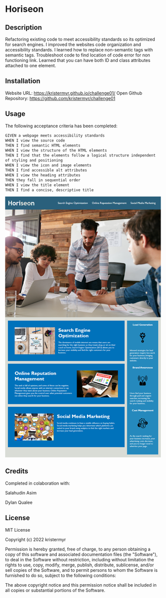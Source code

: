 # Horiseon 

## Description

Refactoring existing code to meet accessibility standards so its optimized for search engines. 
I improved the websites code organization and accessibility standards. I learned how to replace non-semantic tags with semantic tags. Troubleshoot code to find location of code error for non functioning link. Learned that you can have both ID and class attributes attached to one element. 

## Installation

Website URL: https://kristermyr.github.io/challenge01/
Open Github Repository: https://github.com/kristermyr/challenge01

## Usage

The following acceptance criteria has been completed: 

```
GIVEN a webpage meets accessibility standards
WHEN I view the source code
THEN I find semantic HTML elements
WHEN I view the structure of the HTML elements
THEN I find that the elements follow a logical structure independent of styling and positioning
WHEN I view the icon and image elements
THEN I find accessible alt attributes
WHEN I view the heading attributes
THEN they fall in sequential order
WHEN I view the title element
THEN I find a concise, descriptive title
```

![The Horiseon webpage includes a navigation bar, a header image, and cards with text and images at the bottom of the page.](./assets/images/horiseonimg.png)
## Credits

Completed in colaboration with:

Salahudin Asim

Dylan Qualee


## License

MIT License

Copyright (c) 2022 kristermyr

Permission is hereby granted, free of charge, to any person obtaining a copy of this software and associated documentation files (the "Software"), to deal in the Software without restriction, including without limitation the rights to use, copy, modify, merge, publish, distribute, sublicense, and/or sell copies of the Software, and to permit persons to whom the Software is furnished to do so, subject to the following conditions:

The above copyright notice and this permission notice shall be included in all copies or substantial portions of the Software.

